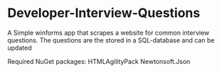 # Developer-Interview-Questions

A Simple winforms app that scrapes a website for common interview questions.
The questions are the stored in a SQL-database and can be updated

Required NuGet packages:
  HTMLAgilityPack
  Newtonsoft.Json
